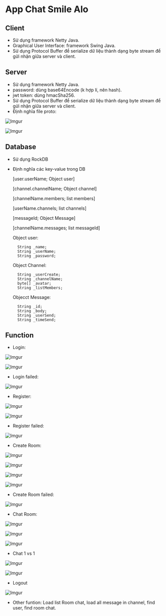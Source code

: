 # App Chat Smile Alo
## Client
- Sử dụng framework Netty Java.
- Graphical User Interface: framework Swing Java.
- Sử dụng Protocol Buffer để serialize dữ liệu thành dạng byte stream để gửi nhận giữa server và client.

## Server 
- Sử dụng framework Netty Java.
- password: dùng base64Encode (k hợp lí, nên hash).
- jwt token: dùng hmacSha256.
- Sử dụng Protocol Buffer để serialize dữ liệu thành dạng byte stream để gửi nhận giữa server và client.
- Định nghĩa file proto:

![Imgur](https://i.imgur.com/e8SGHOA.png)

![Imgur](https://i.imgur.com/N2hg0ta.png)

## Database
- Sử dụng RockDB
- Định nghĩa các key-value trong DB

    [user.userName; Object user]

    [channel.channelName; Object channel]

    [channelName.members; list members]

    [userName.channels; list channels]

    [messageId; Object Message]

    [channelName.messages; list messageId]

    Object user: 
    
        String _name;
        String _userName;
        String _password;
        
    Object Channel:

        String _userCreate;
        String _channelName;
        byte[] _avatar;
        String _listMembers;
    
    Objecct Message:

        String _id;
        String _body;
        String _userSend;
        String _timeSend;

## Function
- Login:

![Imgur](https://i.imgur.com/G4gQ8PY.png)

![Imgur](https://i.imgur.com/B1FNSzi.png)

- Login failed:

![Imgur](https://i.imgur.com/eQOL3Am.png)

- Register:

![Imgur](https://i.imgur.com/yXAz8lE.png)

![Imgur](https://i.imgur.com/B1FNSzi.png)

- Register failed:

![Imgur](https://i.imgur.com/DyHZkmg.png)

- Create Room:

![Imgur](https://i.imgur.com/eySbfWd.png)

![Imgur](https://i.imgur.com/TXQRRBx.png)

![Imgur](https://i.imgur.com/8m3Tvth.png)

![Imgur](https://i.imgur.com/fgSKmTT.png)

- Create Room failed:

![Imgur](https://i.imgur.com/ZuEPuyE.png)

- Chat Room:

![Imgur](https://i.imgur.com/coBFNFv.png)

![Imgur](https://i.imgur.com/Jp1kUZc.png)

![Imgur](https://i.imgur.com/s1LB9US.png)

- Chat 1 vs 1

![Imgur](https://i.imgur.com/TiIyMfm.png)

![Imgur](https://i.imgur.com/tmKlN86.png)

- Logout

![Imgur](https://i.imgur.com/bf5jti7.png)

- Other funtion: Load list Room chat, load all message in channel, find user, find room chat.
